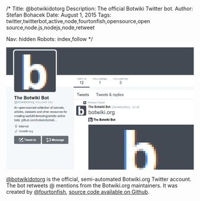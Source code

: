 /*
Title: @botwikidotorg
Description: The official Botwiki Twitter bot.
Author: Stefan Bohacek
Date: August 1, 2015
Tags: twitter,twitterbot,active,node,fourtonfish,opensource,open source,node.js,nodejs,node,retweet

Nav: hidden
Robots: index,follow
*/

[![](/content/bots/twitterbots/images/botwikidotorg.png)](https://twitter.com/botwikidotorg)

[@botwikidotorg](https://twitter.com/botwikidotorg) is the official, semi-automated Botwiki.org Twitter account. The bot retweets @ mentions from the Botwiki.org maintainers. It was created by [@fourtonfish](https://twitter.com/fourtonfish), [source code available on Github](https://github.com/botwiki/community-retweet-bot).